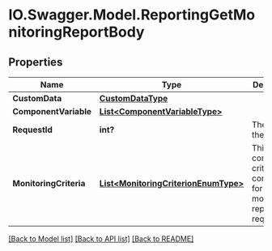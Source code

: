 # IO.Swagger.Model.ReportingGetMonitoringReportBody
## Properties

Name | Type | Description | Notes
------------ | ------------- | ------------- | -------------
**CustomData** | [**CustomDataType**](CustomDataType.md) |  | [optional] 
**ComponentVariable** | [**List&lt;ComponentVariableType&gt;**](ComponentVariableType.md) |  | [optional] 
**RequestId** | **int?** | The Id of the request.   | 
**MonitoringCriteria** | [**List&lt;MonitoringCriterionEnumType&gt;**](MonitoringCriterionEnumType.md) | This field contains criteria for components for which a monitoring report is requested   | [optional] 

[[Back to Model list]](../README.md#documentation-for-models) [[Back to API list]](../README.md#documentation-for-api-endpoints) [[Back to README]](../README.md)

